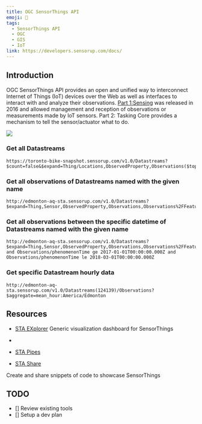 ```yaml
---
title: OGC SensorThings API
emoji: 📝
tags:
  - SensorThings API
  - OGC
  - GIS
  - IoT
link: https://developers.sensorup.com/docs/
---
```


## Introduction

OGC SensorThings API provides an open and unified way to interconnect Internet of Things (IoT) devices over the Web as well as interfaces to interact with and analyze their observations. [Part 1:Sensing](https://docs.opengeospatial.org/is/15-078r6/15-078r6.html) was released in 2016 and allowed management and reception of observations or measurements made by IoT sensors. Part 2: Tasking Core provides a mechanism to tell the sensor/actuator what to do.

![](https://external-content.duckduckgo.com/iu/?u=http%3A%2F%2Fwww.mdpi.com%2Fsensors%2Fsensors-16-01395%2Farticle_deploy%2Fhtml%2Fimages%2Fsensors-16-01395-g004.png&f=1&nofb=1)

### Get all Datastreams

```
https://toronto-bike-snapshot.sensorup.com/v1.0/Datastreams?$count=false&$expand=Thing/Locations,ObservedProperty,Observations($top=2000),Observations/FeatureOfInterest&$top=1
```

### Get all observations of Datastreams named with the given name

```
http://edmonton-aq-sta.sensorup.com/v1.0/Datastreams?$expand=Thing,Sensor,ObservedProperty,Observations,Observations%2FFeatureOfInterest&$filter=substringof('PM2.5',name)
```

### Get all observations between the specific datetime of Datastreams named with the given name

```
http://edmonton-aq-sta.sensorup.com/v1.0/Datastreams?$expand=Thing,Sensor,ObservedProperty,Observations,Observations%2FFeatureOfInterest&$filter=substringof('PM2.5',name) and Observations/phenomenonTime ge 2017-01-01T00:00:00.000Z and Observations/phenomenonTime le 2018-03-01T00:00:00.000Z
```

### Get specific Datastream hourly data

```
http://edmonton-aq-sta.sensorup.com/v1.0/Datastreams(124139)/Observations?$aggregate=mean_hour:America/Edmonton
```

## Resources

- [STA EXplorer](https://explorer.sensorup.com/?url=https://toronto-bike-snapshot.sensorup.com/v1.0) Generic visualization dashboard for SensorThings
-
- [STA Pipes](https://sdk.sensorup.com/app/pipes/#/)

- [STA Share](share.sensorup.com)

Create and share snippets of code to showcase SensorThings

## TODO

- [] Review existing tools
- [] Setup a dev plan
